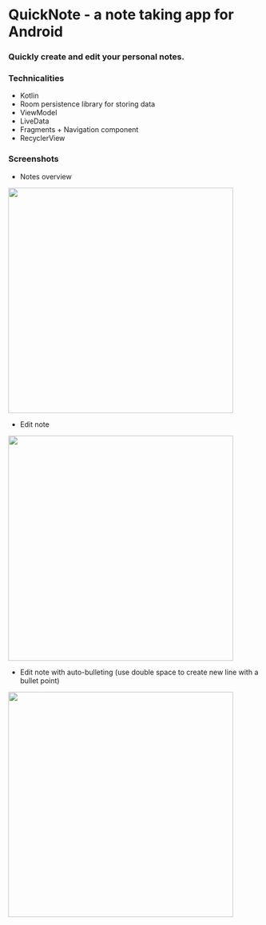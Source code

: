 # QuickNote - a note taking app for Android
### Quickly create and edit your personal notes. 
### Technicalities
* Kotlin
* Room persistence library for storing data
* ViewModel
* LiveData
* Fragments + Navigation component
* RecyclerView 

### Screenshots
* Notes overview 
<img src="https://i.imgur.com/Q228ELd.png" height="450px">

* Edit note
<img src="https://i.imgur.com/yQfJzs2.png" height="450px">

* Edit note with auto-bulleting (use double space to create new line with a bullet point)
<img src="https://i.imgur.com/ZzJdjs5.png" height="450px">